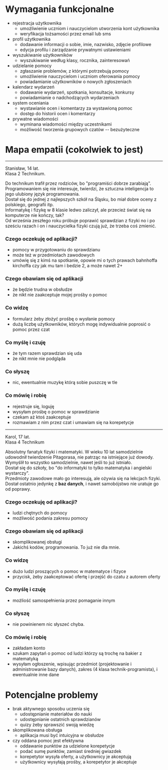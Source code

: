 # Wymagania funkcjonalne
- rejestracja użytkownika
	- umożliwienie uczniom i nauczycielom utworzenia kont użytkownika
	- weryfikacja tożsamości przez email lub sms
- profil użytkownika
	- dodawanie informacji o sobie, imie, nazwisko, zdjęcie profilowe
	- edycja profilu i zarządzanie prywatnymi ustawieniami
- wyszukiwanie użytkowników
	- wyszukiwanie według klasy, rocznika, zainteresowań
- udzielanie pomocy
	- zgłaszanie problemów, z którymi potrzebują pomocy
	- umożliwienie nauczycielom i uczniom oferowania pomocy
	- powiadamianie użytkowników o nowych zgłoszeniach
- kalendarz wydarzeń
	- dodawanie wydarzeń, spotkania, konsultacje, konkursy
	- powiadamianie o nadchodzących wydarzeniach
- system oceniania
	- wystawianie ocen i komentarzy za wystawioną pomoc
	- dostęp do historii ocen i komentarzy
- prywatne wiadomości
	- wyminana wiadomości między uczestnikami
	- możliwość tworzenia grupowych czatów -- bezużyteczne

# Mapa empatii (cokolwiek to jest)

--------
Stanisław, 14 lat.  
Klasa 2 Technikum.


Do technikum trafił przez rodziców, bo "programiści dobrze zarabiają".
Programowaniem się nie interesuje, twierdzi, że sztuczna inteligencja to jego ulubiony język programowania.  
Dostał się do jednej z najlepszych szkół na Śląsku, bo miał dobre oceny z polskiego, geografii itp.  
Informatykę i fizykę w 8 klasie ledwo zaliczył, ale przecież świat się na komputerze nie kończy, tak?  
Od września zeszłego roku próbuje poprawić sprawdzian z fizyki no i po sześciu razach i on i nauczycielka fizyki czują już, że trzeba coś zmienić.  

### Czego oczekuję od aplikacji?
- pomocy w przygotowaniu do sprawdzianu
- może też w przedmiotach zawodowych
- umówię się z kimś na spotkanie, opowie mi o tych prawach bahnhoffa kirchoffa czy jak mu tam i bedzie 2, a może nawet 2+
### Czego obawiam się od aplikacji
- że będzie trudna w obsłudze
- że nikt nie zaakceptuje mojej prośby o pomoc
### Co widzę
- formularz żeby złożyć prośbę o wysłanie pomocy
- dużą liczbę użytkowników, których mogę indywidualnie poprosić o pomoc przez czat
### Co myślę i czuję
- że tym razem sprawdzian się uda
- że nikt mnie nie podgląda
### Co słyszę
- nic, ewentualnie muzykę którą sobie puszczę w tle
### Co mówię i robię
- rejestruje się, loguję
- wysyłam prośbę o pomoc w sprawdzianie
- czekam aż ktoś zaakceptuje
- rozmawiam z nim przez czat i umawiam się na korepetycje


--------
Karol, 17 lat.  
Klasa 4 Technikum


Absolutny fanatyk fizyki i matematyki. W wieku 10 lat samodzielnie udowodnił twierdzenie Pitagorasa, nie patrząc na istniejące już dowody. Wymyślił to wszystko samodzielnie, nawet jeśli to już istniało.  
Dostał się do szkoły, bo "do informatyki to tylko matematyka i angielski wystarczy".  
Przedmioty zawodowe mało go interesują, ale ożywia się na lekcjach fizyki.  
Dostał ostatnio jedynkę z **baz danych**, i nawet samobójstwo nie uratuje go od poprawy.  

### Czego oczekuję od aplikacji?
- ludzi chętnych do pomocy
- możliwość podania zakresu pomocy
### Czego obawiam się od aplikacji
- skomplikowanej obsługi
- Jakichś kodów, programowania. To już nie dla mnie.
### Co widzę
- dużo ludzi proszących o pomoc w matematyce i fizyce
- przycisk, żeby zaakceptować ofertę i przejść do czatu z autorem oferty
### Co myślę i czuję
- możliość samospełnienia przez pomaganie innym
### Co słyszę
- nie powinienem nic słyszeć chyba.
### Co mówię i robię
- zakładam konto
- szukam zapytań o pomoc od ludzi którzy są trochę na bakier z matematyką
- wysyłam ogłoszenie, wpisując przedmiot (projektowanie i administrowanie bazy danych), zakres (4 klasa technik-programista), i ewentualnie inne dane

# Potencjalne problemy
- brak aktywnego sposobu uczenia się
	- udostępnianie materiałów do nauki
	- udostępnianie ostatnich sprawdzianów
	- quizy żeby sprawszić swoją wiedzę
- skomplikowana obsługa
	- aplikacja musi być intuicyjna w obsłudze
- czy oddana pomoc jest efektywna
	- oddawanie punktów za udzielone korepetycje
	- podać sumę punktów, zamiast średniej gwiazdek
	- korepetytor wysyła oferty, a użytkownicy je akceptują
	- użytkownicy wysyłają prośby, a korepetytor je akceptuje